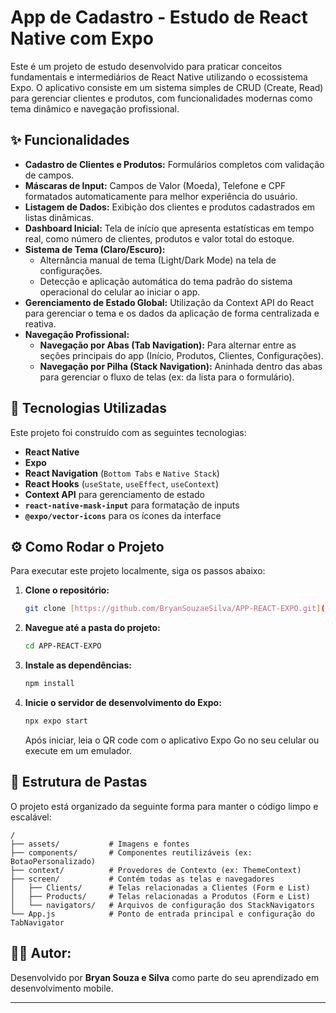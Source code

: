 # App de Cadastro - Estudo de React Native com Expo

Este é um projeto de estudo desenvolvido para praticar conceitos fundamentais e intermediários de React Native utilizando o ecossistema Expo. O aplicativo consiste em um sistema simples de CRUD (Create, Read) para gerenciar clientes e produtos, com funcionalidades modernas como tema dinâmico e navegação profissional.

## ✨ Funcionalidades

* **Cadastro de Clientes e Produtos:** Formulários completos com validação de campos.
* **Máscaras de Input:** Campos de Valor (Moeda), Telefone e CPF formatados automaticamente para melhor experiência do usuário.
* **Listagem de Dados:** Exibição dos clientes e produtos cadastrados em listas dinâmicas.
* **Dashboard Inicial:** Tela de início que apresenta estatísticas em tempo real, como número de clientes, produtos e valor total do estoque.
* **Sistema de Tema (Claro/Escuro):**
    * Alternância manual de tema (Light/Dark Mode) na tela de configurações.
    * Detecção e aplicação automática do tema padrão do sistema operacional do celular ao iniciar o app.
* **Gerenciamento de Estado Global:** Utilização da Context API do React para gerenciar o tema e os dados da aplicação de forma centralizada e reativa.
* **Navegação Profissional:**
    * **Navegação por Abas (Tab Navigation):** Para alternar entre as seções principais do app (Início, Produtos, Clientes, Configurações).
    * **Navegação por Pilha (Stack Navigation):** Aninhada dentro das abas para gerenciar o fluxo de telas (ex: da lista para o formulário).

## 🚀 Tecnologias Utilizadas

Este projeto foi construído com as seguintes tecnologias:

* **React Native**
* **Expo**
* **React Navigation** (`Bottom Tabs` e `Native Stack`)
* **React Hooks** (`useState`, `useEffect`, `useContext`)
* **Context API** para gerenciamento de estado
* **`react-native-mask-input`** para formatação de inputs
* **`@expo/vector-icons`** para os ícones da interface

## ⚙️ Como Rodar o Projeto

Para executar este projeto localmente, siga os passos abaixo:

1.  **Clone o repositório:**
    ```bash
    git clone [https://github.com/BryanSouzaeSilva/APP-REACT-EXPO.git](https://github.com/BryanSouzaeSilva/APP-REACT-EXPO.git)
    ```

2.  **Navegue até a pasta do projeto:**
    ```bash
    cd APP-REACT-EXPO
    ```

3.  **Instale as dependências:**
    ```bash
    npm install
    ```

4.  **Inicie o servidor de desenvolvimento do Expo:**
    ```bash
    npx expo start
    ```
    Após iniciar, leia o QR code com o aplicativo Expo Go no seu celular ou execute em um emulador.

## 📂 Estrutura de Pastas

O projeto está organizado da seguinte forma para manter o código limpo e escalável:

```
/
├── assets/           # Imagens e fontes
├── components/       # Componentes reutilizáveis (ex: BotaoPersonalizado)
├── context/          # Provedores de Contexto (ex: ThemeContext)
├── screen/           # Contém todas as telas e navegadores
│   ├── Clients/      # Telas relacionadas a Clientes (Form e List)
│   ├── Products/     # Telas relacionadas a Produtos (Form e List)
│   └── navigators/   # Arquivos de configuração dos StackNavigators
└── App.js            # Ponto de entrada principal e configuração do TabNavigator
```

## 👨‍💻 Autor:

Desenvolvido por **Bryan Souza e Silva** como parte do seu aprendizado em desenvolvimento mobile.

---

